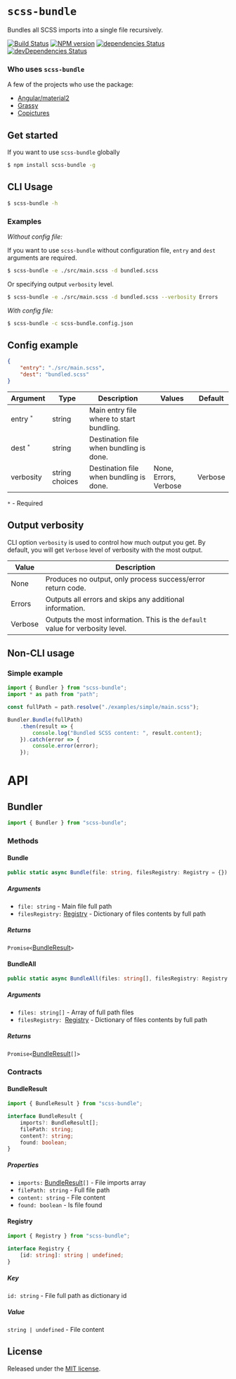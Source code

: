 # `scss-bundle`
Bundles all SCSS imports into a single file recursively.

[![Build Status](https://travis-ci.org/SimplrJS/scss-bundle.svg?branch=master)](https://travis-ci.org/SimplrJS/scss-bundle)
[![NPM version](http://img.shields.io/npm/v/scss-bundle.svg)](https://www.npmjs.com/package/scss-bundle) [![dependencies Status](https://david-dm.org/simplrjs/scss-bundle/status.svg)](https://david-dm.org/simplrjs/scss-bundle) [![devDependencies Status](https://david-dm.org/simplrjs/scss-bundle/dev-status.svg)](https://david-dm.org/simplrjs/scss-bundle?type=dev)

### Who uses `scss-bundle`
A few of the projects who use the package:
- [Angular/material2](https://github.com/angular/material2)
- [Grassy](https://github.com/lazarljubenovic/grassy)
- [Copictures](https://copictures.com)

## Get started
If you want to use `scss-bundle` globally
```sh
$ npm install scss-bundle -g
```

## CLI Usage
```sh
$ scss-bundle -h
```

### Examples
_Without config file:_

If you want to use `scss-bundle` without configuration file, `entry` and `dest` arguments are required.
```sh
$ scss-bundle -e ./src/main.scss -d bundled.scss
```
Or specifying output `verbosity` level.
```sh
$ scss-bundle -e ./src/main.scss -d bundled.scss --verbosity Errors
```


_With config file:_
```sh
$ scss-bundle -c scss-bundle.config.json
```

## Config example
```json
{
    "entry": "./src/main.scss",
    "dest": "bundled.scss"
}
```

| Argument             | Type   | Description                                         | Values                | Default |
|----------------------|--------|-----------------------------------------------------|-----------------------|---------|
| entry <sup>`*`</sup>  | string | Main entry file where to start bundling.            | ` `                   | ` `     |
| dest <sup>`*`</sup>   | string | Destination file when bundling is done.             | ` `                   | ` `     |
| verbosity            | string choices | Destination file when bundling is done.     | None, Errors, Verbose | Verbose |

`*` - Required

## Output verbosity
CLI option `verbosity` is used to control how much output you get. By default, you will get `Verbose` level of verbosity with the most output.

| Value   | Description                                                                |
|---------|----------------------------------------------------------------------------|
| None    | Produces no output, only process success/error return code.                |
| Errors  | Outputs all errors and skips any additional information.                   |
| Verbose | Outputs the most information. This is the `default` value for verbosity level. |

## Non-CLI usage

### Simple example
```typescript
import { Bundler } from "scss-bundle";
import * as path from "path";

const fullPath = path.resolve("./examples/simple/main.scss");

Bundler.Bundle(fullPath)
    .then(result => {
        console.log("Bundled SCSS content: ", result.content);
    }).catch(error => {
        console.error(error);
    });
```

# API

## Bundler
```typescript
import { Bundler } from "scss-bundle";
```

### Methods 

#### Bundle
```typescript
public static async Bundle(file: string, filesRegistry: Registry = {}): Promise<BundleResult>
```

##### Arguments
- `file: string` - Main file full path
- `filesRegistry:` [Registry](#registry) - Dictionary of files contents by full path

##### Returns
`Promise<`[BundleResult](#bundleresult)`>`


#### BundleAll
```typescript
public static async BundleAll(files: string[], filesRegistry: Registry = {}): Promise<BundleResult[]> 
```

##### Arguments
- `files: string[]` - Array of full path files
- `filesRegistry: `[Registry](#registry) - Dictionary of files contents by full path

##### Returns
`Promise<`[BundleResult](#bundleresult)`[]>`

### Contracts

#### BundleResult
```typescript
import { BundleResult } from "scss-bundle";
```

```typescript
interface BundleResult {
    imports?: BundleResult[];
    filePath: string;
    content?: string;
    found: boolean;
}
```

##### Properties
- `imports:` [BundleResult](#bundleresult)`[]` - File imports array 
- `filePath: string` - Full file path
- `content: string` - File content
- `found: boolean` -  Is file found


#### Registry
```typescript
import { Registry } from "scss-bundle";
```

```typescript
interface Registry {
    [id: string]: string | undefined;
}
```

##### Key
`id: string` - File full path as dictionary id

##### Value
`string | undefined` - File content


## License
Released under the [MIT license](LICENSE).
